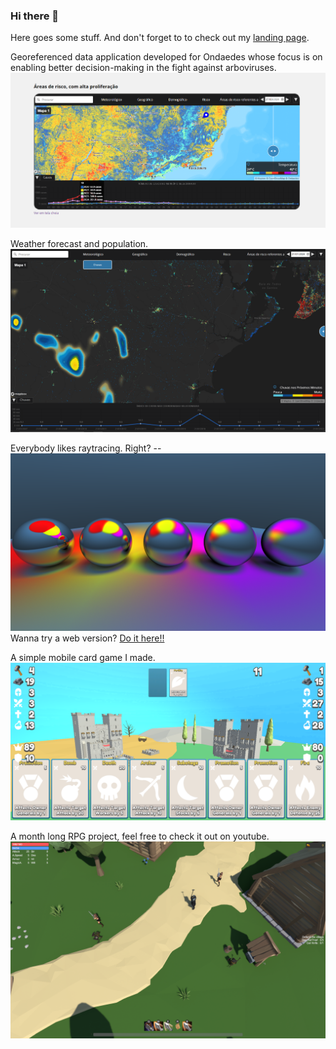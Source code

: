 ### Hi there 👋

Here goes some stuff.
And don't forget to to check out my [landing page](https://experimental-web-dev.github.io/).

Georeferenced data application developed for Ondaedes whose focus is on enabling better decision-making in the fight against arboviruses.
![Ondaedes' Dashboard](./Assets/Ondaedes8.png)

Weather forecast and population.
![Ondaedes' Dashboard](./Assets/Ondaedes4.PNG)

Everybody likes raytracing. Right? --
![RaytracingFuzz](./Assets/Reflection.png)
Wanna try a web version? [Do it here!!](https://experimental-web-dev.github.io/pages/webgpu-raytracing.html)

A simple mobile card game I made.
![MobileCardGameScreenshot](./Assets/MobileCardGame.png)

A month long RPG project, feel free to check it out on youtube.
[![Watch the video](./Assets/RPG.png)](https://youtu.be/zQUQ5BusM4A)

<!--
**davidfrk/davidfrk** is a ✨ _special_ ✨ repository because its `README.md` (this file) appears on your GitHub profile.

Here are some ideas to get you started:

- 🔭 I’m currently working on ...
- 🌱 I’m currently learning ...
- 👯 I’m looking to collaborate on ...
- 🤔 I’m looking for help with ...
- 💬 Ask me about ...
- 📫 How to reach me: ...
- 😄 Pronouns: ...
- ⚡ Fun fact: ...
-->
